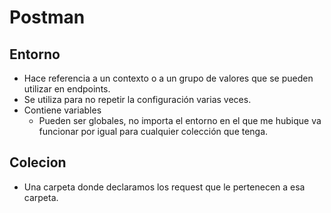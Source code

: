 # Postman

## Entorno

- Hace referencia a un contexto o a un grupo de valores que se pueden utilizar en endpoints.
- Se utiliza para no repetir la configuración varias veces.
- Contiene variables
  - Pueden ser globales, no importa el entorno en el que me hubique va funcionar por igual para cualquier colección que tenga.

## Colecion

- Una carpeta donde declaramos los request que le pertenecen a esa carpeta.
